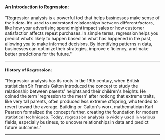 #### ****An Introduction to Regression:****

"Regression analysis is a powerful tool that helps businesses make sense of their data. It’s used to understand relationships between different factors, like how your advertising spend might impact sales or how customer satisfaction affects repeat purchases. In simple terms, regression helps you predict what’s likely to happen based on what has happened in the past, allowing you to make informed decisions. By identifying patterns in data, businesses can optimize their strategies, improve efficiency, and make better predictions for the future."

---

#### ****History of Regression:****

"Regression analysis has its roots in the 19th century, when British statistician Sir Francis Galton introduced the concept to study the relationship between parents' heights and their children's heights. He coined the term 'regression to the mean' after noticing that extreme traits, like very tall parents, often produced less extreme offspring, who tended to revert toward the average. Building on Galton's work, mathematician Karl Pearson formalized the concept further, creating the foundation for modern statistical techniques. Today, regression analysis is widely used in various fields, especially business, to uncover relationships in data and predict future outcomes."

---


